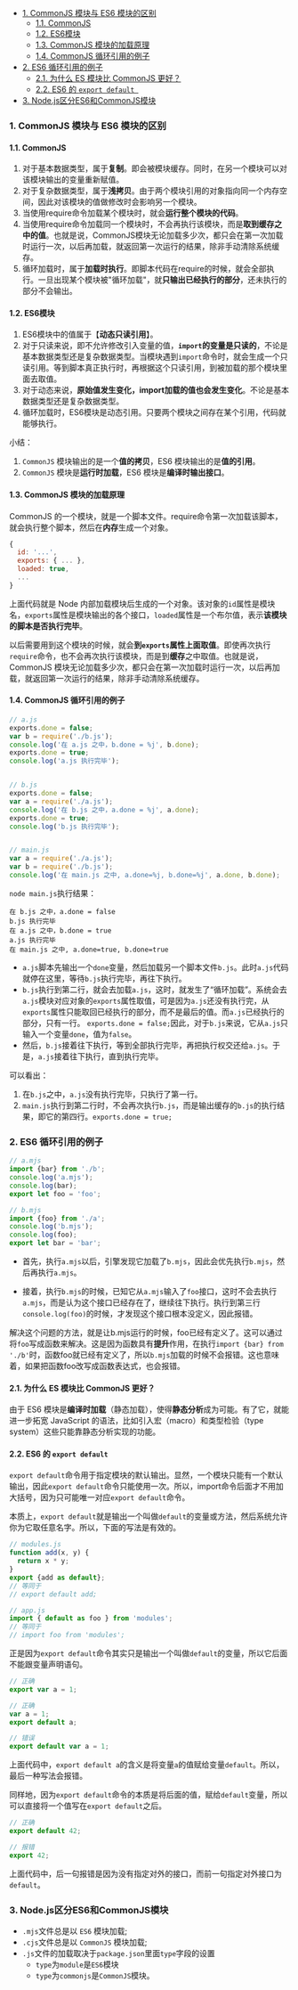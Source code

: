 - [1. CommonJS 模块与 ES6 模块的区别](#1-commonjs-模块与-es6-模块的区别)
  - [1.1. CommonJS](#11-commonjs)
  - [1.2. ES6模块](#12-es6模块)
  - [1.3. CommonJS 模块的加载原理](#13-commonjs-模块的加载原理)
  - [1.4. CommonJS 循环引用的例子](#14-commonjs-循环引用的例子)
- [2. ES6 循环引用的例子](#2-es6-循环引用的例子)
  - [2.1. 为什么 ES 模块比 CommonJS 更好？](#21-为什么-es-模块比-commonjs-更好)
  - [2.2. ES6 的 `export default `](#22-es6-的-export-default-)
- [3. Node.js区分ES6和CommonJS模块](#3-nodejs区分es6和commonjs模块)


### 1. CommonJS 模块与 ES6 模块的区别
#### 1.1. CommonJS

1. 对于基本数据类型，属于**复制**。即会被模块缓存。同时，在另一个模块可以对该模块输出的变量重新赋值。
2. 对于复杂数据类型，属于**浅拷贝**。由于两个模块引用的对象指向同一个内存空间，因此对该模块的值做修改时会影响另一个模块。
3. 当使用require命令加载某个模块时，就会**运行整个模块的代码**。
4. 当使用require命令加载同一个模块时，不会再执行该模块，而是**取到缓存之中的值**。也就是说，CommonJS模块无论加载多少次，都只会在第一次加载时运行一次，以后再加载，就返回第一次运行的结果，除非手动清除系统缓存。
5. 循环加载时，属于**加载时执行**。即脚本代码在require的时候，就会全部执行。一旦出现某个模块被"循环加载"，就**只输出已经执行的部分**，还未执行的部分不会输出。

#### 1.2. ES6模块

1. ES6模块中的值属于【**动态只读引用**】。
2. 对于只读来说，即不允许修改引入变量的值，**`import`的变量是只读的**，不论是基本数据类型还是复杂数据类型。当模块遇到`import`命令时，就会生成一个只读引用。等到脚本真正执行时，再根据这个只读引用，到被加载的那个模块里面去取值。
3. 对于动态来说，**原始值发生变化，import加载的值也会发生变化**。不论是基本数据类型还是复杂数据类型。
4. 循环加载时，ES6模块是动态引用。只要两个模块之间存在某个引用，代码就能够执行。

小结：
1. `CommonJS` 模块输出的是一个**值的拷贝**，ES6 模块输出的是**值的引用**。
2. `CommonJS` 模块是**运行时加载**，ES6 模块是**编译时输出接口**。


#### 1.3. CommonJS 模块的加载原理

CommonJS 的一个模块，就是一个脚本文件。require命令第一次加载该脚本，就会执行整个脚本，然后在**内存**生成一个对象。
```js
{
  id: '...',
  exports: { ... },
  loaded: true,
  ...
}
```
上面代码就是 Node 内部加载模块后生成的一个对象。该对象的`id`属性是模块名，`exports`属性是模块输出的各个接口，`loaded`属性是一个布尔值，表示**该模块的脚本是否执行完毕**。

以后需要用到这个模块的时候，就会**到`exports`属性上面取值**。即使再次执行`require`命令，也不会再次执行该模块，而是到**缓存**之中取值。也就是说，CommonJS 模块无论加载多少次，都只会在第一次加载时运行一次，以后再加载，就返回第一次运行的结果，除非手动清除系统缓存。



#### 1.4. CommonJS 循环引用的例子

```javascript
// a.js
exports.done = false;
var b = require('./b.js');
console.log('在 a.js 之中，b.done = %j', b.done);
exports.done = true;
console.log('a.js 执行完毕');


// b.js
exports.done = false;
var a = require('./a.js');
console.log('在 b.js 之中，a.done = %j', a.done);
exports.done = true;
console.log('b.js 执行完毕');


// main.js
var a = require('./a.js');
var b = require('./b.js');
console.log('在 main.js 之中, a.done=%j, b.done=%j', a.done, b.done);
```
`node main.js`执行结果：

```
在 b.js 之中，a.done = false
b.js 执行完毕
在 a.js 之中，b.done = true
a.js 执行完毕
在 main.js 之中, a.done=true, b.done=true
```

- `a.js`脚本先输出一个`done`变量，然后加载另一个脚本文件`b.js`。此时`a.js`代码就停在这里，等待`b.js`执行完毕，再往下执行。
- `b.js`执行到第二行，就会去加载`a.js`，这时，就发生了“循环加载”。系统会去`a.js`模块对应对象的`exports`属性取值，可是因为`a.js`还没有执行完，从`exports`属性只能取回已经执行的部分，而不是最后的值。而`a.js`已经执行的部分，只有一行。 `exports.done = false;`因此，对于`b.js`来说，它从`a.js`只输入一个变量`done`，值为`false`。
- 然后，`b.js`接着往下执行，等到全部执行完毕，再把执行权交还给`a.js`。于是，`a.js`接着往下执行，直到执行完毕。

可以看出：
1. 在`b.js`之中，`a.js`没有执行完毕，只执行了第一行。
2. `main.js`执行到第二行时，不会再次执行`b.js`，而是输出缓存的`b.js`的执行结果，即它的第四行。`exports.done = true;`

### 2. ES6 循环引用的例子

```js
// a.mjs
import {bar} from './b';
console.log('a.mjs');
console.log(bar);
export let foo = 'foo';

// b.mjs
import {foo} from './a';
console.log('b.mjs');
console.log(foo);
export let bar = 'bar';
```

- 首先，执行`a.mjs`以后，引擎发现它加载了`b.mjs`，因此会优先执行`b.mjs`，然后再执行`a.mjs`。

- 接着，执行`b.mjs`的时候，已知它从`a.mjs`输入了`foo`接口，这时不会去执行`a.mjs`，而是认为这个接口已经存在了，继续往下执行。执行到第三行`console.log(foo)`的时候，才发现这个接口根本没定义，因此报错。

解决这个问题的方法，就是让b.mjs运行的时候，foo已经有定义了。这可以通过将`foo`写成函数来解决。这是因为函数具有**提升**作用，在执行`import {bar} from './b'`时，函数foo就已经有定义了，所以`b.mjs`加载的时候不会报错。这也意味着，如果把函数foo改写成函数表达式，也会报错。



#### 2.1. 为什么 ES 模块比 CommonJS 更好？

由于 ES6 模块是**编译时加载**（静态加载），使得**静态分析**成为可能。有了它，就能进一步拓宽 JavaScript 的语法，比如引入宏（macro）和类型检验（type system）这些只能靠静态分析实现的功能。


#### 2.2. ES6 的 `export default `

`export default`命令用于指定模块的默认输出。显然，一个模块只能有一个默认输出，因此`export default`命令只能使用一次。所以，import命令后面才不用加大括号，因为只可能唯一对应`export default`命令。

本质上，`export default`就是输出一个叫做`default`的变量或方法，然后系统允许你为它取任意名字。所以，下面的写法是有效的。

```javascript
// modules.js
function add(x, y) {
  return x * y;
}
export {add as default};
// 等同于
// export default add;

// app.js
import { default as foo } from 'modules';
// 等同于
// import foo from 'modules';
```

正是因为`export default`命令其实只是输出一个叫做`default`的变量，所以它后面不能跟变量声明语句。

```javascript
// 正确
export var a = 1;

// 正确
var a = 1;
export default a;

// 错误
export default var a = 1;
```

上面代码中，`export default a`的含义是将变量`a`的值赋给变量`default`。所以，最后一种写法会报错。

同样地，因为`export default`命令的本质是将后面的值，赋给`default`变量，所以可以直接将一个值写在`export default`之后。

```javascript
// 正确
export default 42;

// 报错
export 42;
```

上面代码中，后一句报错是因为没有指定对外的接口，而前一句指定对外接口为`default`。


### 3. Node.js区分ES6和CommonJS模块
- `.mjs`文件总是以 `ES6` 模块加载;
- `.cjs`文件总是以 `CommonJS` 模块加载;
- `.js`文件的加载取决于`package.json`里面`type`字段的设置
  - `type`为`module`是`ES6`模块
  - `type`为`commonjs`是`CommonJS`模块。


